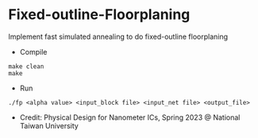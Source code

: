 # Fixed-outline-Floorplaning
Implement fast simulated annealing to do fixed-outline floorplaning

- Compile
```
make clean
make
```

- Run
```
./fp <alpha value> <input_block file> <input_net file> <output_file>
```

- Credit: Physical Design for Nanometer ICs, Spring 2023 @ National Taiwan University
